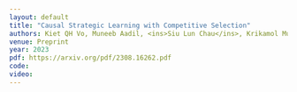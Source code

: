 ```yaml
---
layout: default
title: "Causal Strategic Learning with Competitive Selection"
authors: Kiet QH Vo, Muneeb Aadil, <ins>Siu Lun Chau</ins>, Krikamol Muandet
venue: Preprint
year: 2023
pdf: https://arxiv.org/pdf/2308.16262.pdf
code: 
video:
---
```

